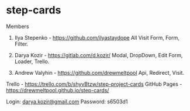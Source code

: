 # step-cards

Members

1. Ilya Stepenko - https://github.com/ilyastaydope All Visit Form, Form, Filter.

2. Darya Kozir - https://gitlab.com/d.kozir/ Modal, DropDown, Edit Form, Loader,
   Trello.

3. Andrew Valyhin - https://github.com/drewmeltpool Api, Redirect, Visit.

Trello - https://trello.com/b/shyvBtzw/step-project-cards GitHub Pages -
https://drewmeltpool.github.io/step-cards/

Login: darya.kozir@gmail.com Password: s6503d1
